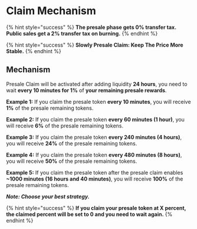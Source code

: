 # Claim Mechanism

{% hint style="success" %}
**The presale phase gets 0% transfer tax. Public sales get a 2% transfer tax on burning.**
{% endhint %}

{% hint style="success" %}
**Slowly Presale Claim: Keep The Price More Stable.**
{% endhint %}

## Mechanism

Presale Claim will be activated after adding liquidity **24 hours**, you need to wait **every 10 minutes for 1%** of **your remaining presale rewards**.

**Example 1:** If you claim the presale token **every 10 minutes**, you will receive **1%** of the presale remaining tokens.

**Example 2:** If you claim the presale token **every 60 minutes (1 hour)**, you will receive **6%** of the presale remaining tokens.

**Example 3:** If you claim the presale token **every 240 minutes (4 hours)**, you will receive **24%** of the presale remaining tokens.

**Example 4:** If you claim the presale token **every 480 minutes (8 hours)**, you will receive **50%** of the presale remaining tokens.

**Example 5:** If you claim the presale token after the presale claim enables **\~1000 minutes (16 hours and 40 minutes)**, you will receive **100%** of the presale remaining tokens.

_**Note: Choose your best strategy.**_

{% hint style="success" %}
**If you claim your presale token at X percent, the claimed percent will be set to 0 and you need to wait again.**
{% endhint %}
